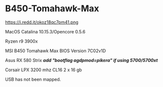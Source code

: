 # B450-Tomahawk-Max 

https://i.redd.it/okoz18qc7pm41.png

MacOS Catalina 10.15.3/Opencore 0.5.6

Ryzen r9 3900x

MSI B450 Tomahawk Max BIOS Version 7C02v1D

Asus RX 580 Strix ***add "bootflag agdpmod=pikera" if using 5700/5700xt***

Corsair LPX 3200 mhz CL16 2 x 16 gb

USB has not been mapped. 

